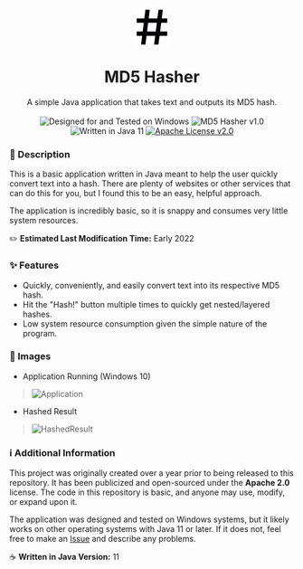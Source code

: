 <p align="center">
    <img align="center" src="https://raw.githubusercontent.com/Minimunch57/MD5Hasher/main/src/com/minimunch57/images/icon64.png">
    <br>
    <h1 align="center">MD5 Hasher</h1>
</p>
<p align="center">
    A simple Java application that takes text and outputs its MD5 hash.
    <br><br>
    <img src="https://img.shields.io/badge/designed for-windows-blue?style=flat&logo=windows" alt="Designed for and Tested on Windows">
    <img src="https://img.shields.io/badge/version-1.0-blue" alt="MD5 Hasher v1.0">
    <img src="https://img.shields.io/badge/language-java-F58219?logo=oracle" alt="Written in Java 11">
    <a target="_blank" href="https://github.com/Minimunch57/MD5Hasher/blob/main/LICENSE"><img src="https://img.shields.io/badge/license-Apache%202.0-yellow" alt="Apache License v2.0"></a>
</p>

### 📃 Description
This is a basic application written in Java meant to help the user quickly convert text into a hash.
There are plenty of websites or other services that can do this for you, but I found this to be an easy, helpful approach.

The application is incredibly basic, so it is snappy and consumes very little system resources.

✏️  __Estimated Last Modification Time:__  Early 2022

### ✨ Features
- Quickly, conveniently, and easily convert text into its respective MD5 hash.
- Hit the "Hash!" button multiple times to quickly get nested/layered hashes.
- Low system resource consumption given the simple nature of the program.

### 📸 Images
- Application Running (Windows 10)

>![Application](https://github.com/Minimunch57/MD5Hasher/assets/43156167/f4370222-150b-4a68-86c0-ba5a0b0eeaa0)

- Hashed Result

>![HashedResult](https://github.com/Minimunch57/MD5Hasher/assets/43156167/4a493a1d-2c46-4d5e-ac37-5e142b824121)

### ℹ️ Additional Information
This project was originally created over a year prior to being released to this repository.
It has been publicized and open-sourced under the  __Apache 2.0__  license.
The code in this repository is basic, and anyone may use, modify, or expand upon it.

The application was designed and tested on Windows systems, but it likely works on other operating systems with Java 11 or later.
If it does not, feel free to make an [Issue](https://github.com/Minimunch57/MD5Hasher/issues) and describe any problems.

☕  __Written in Java Version:__  11